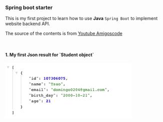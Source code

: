 <h3>Spring boot starter</h3>

This is my first project to learn how to use **Java** `Spring Boot` to implement website backend API.
<br>

The source of the contents is from [Youtube Amigoscode](https://www.youtube.com/watch?v=9SGDpanrc8U&t=1221s)

<br>
<h4>1. My first Json result for `Student object`</h4>

<img src="src/main/resources/static/image/First_json.png" alt="Student Object" title="First Json" />